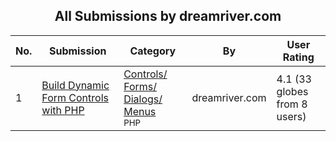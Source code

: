 ﻿<div align="center">

## All Submissions by dreamriver\.com

</div>

No.  | Submission | Category | By   | User Rating
---- | ---------- | -------- | ---- | -----------
1 | [Build Dynamic Form Controls with PHP<br />](https://github.com/Planet-Source-Code/dreamriver-com-build-dynamic-form-controls-with-php__8-396) | [Controls/ Forms/ Dialogs/ Menus<br /><sup>PHP</sup>](../ByCategory/controls-forms-dialogs-menus__8-3.md) | dreamriver\.com | 4.1 (33 globes from 8 users)
